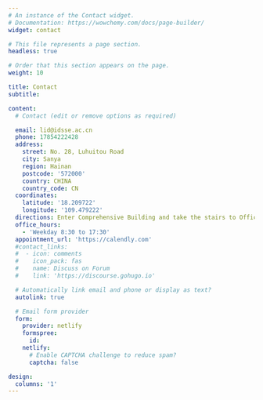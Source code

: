 ```yaml
---
# An instance of the Contact widget.
# Documentation: https://wowchemy.com/docs/page-builder/
widget: contact

# This file represents a page section.
headless: true

# Order that this section appears on the page.
weight: 10

title: Contact
subtitle:

content:
  # Contact (edit or remove options as required)

  email: lid@idsse.ac.cn
  phone: 17854222428
  address:
    street: No. 28, Luhuitou Road
    city: Sanya
    region: Hainan
    postcode: '572000'
    country: CHINA
    country_code: CN
  coordinates:
    latitude: '18.209722'
    longitude: '109.479222'
  directions: Enter Comprehensive Building and take the stairs to Office 509 on Floor 5
  office_hours:
    - 'Weekday 8:30 to 17:30'
  appointment_url: 'https://calendly.com'
  #contact_links:
  #  - icon: comments
  #    icon_pack: fas
  #    name: Discuss on Forum
  #    link: 'https://discourse.gohugo.io'

  # Automatically link email and phone or display as text?
  autolink: true

  # Email form provider
  form:
    provider: netlify
    formspree:
      id:
    netlify:
      # Enable CAPTCHA challenge to reduce spam?
      captcha: false

design:
  columns: '1'
---
```


